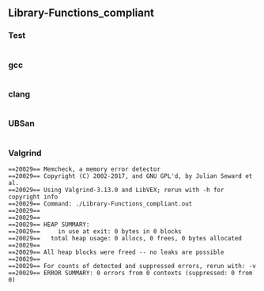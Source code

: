 ## Library-Functions_compliant
### Test
```
```
### gcc
```
```
### clang
```
```
### UBSan
```
```
### Valgrind
```
==20029== Memcheck, a memory error detector
==20029== Copyright (C) 2002-2017, and GNU GPL'd, by Julian Seward et al.
==20029== Using Valgrind-3.13.0 and LibVEX; rerun with -h for copyright info
==20029== Command: ./Library-Functions_compliant.out
==20029== 
==20029== 
==20029== HEAP SUMMARY:
==20029==     in use at exit: 0 bytes in 0 blocks
==20029==   total heap usage: 0 allocs, 0 frees, 0 bytes allocated
==20029== 
==20029== All heap blocks were freed -- no leaks are possible
==20029== 
==20029== For counts of detected and suppressed errors, rerun with: -v
==20029== ERROR SUMMARY: 0 errors from 0 contexts (suppressed: 0 from 0)
```
